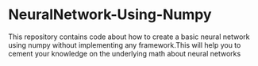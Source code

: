 # NeuralNetwork-Using-Numpy
<p>This repository contains code about how to create a basic neural network using numpy without implementing any framework.This will help you to cement your knowledge on the underlying math about neural networks<p/>
